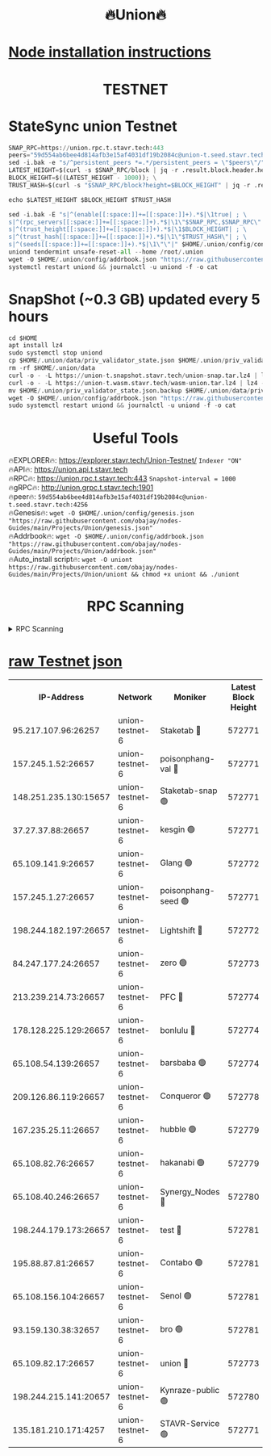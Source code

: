 <h1 align="center"> 🔥Union🔥</h1>

[Node installation instructions](https://github.com/obajay/nodes-Guides/tree/main/Projects/Union)
=

<h1 align="center"> TESTNET</h1>

# StateSync union Testnet
```python
SNAP_RPC=https://union.rpc.t.stavr.tech:443
peers="59d554ab6bee4d814afb3e15af4031df19b2084c@union-t.seed.stavr.tech:4256"
sed -i.bak -e "s/^persistent_peers *=.*/persistent_peers = \"$peers\"/" $HOME/.union/config/config.toml
LATEST_HEIGHT=$(curl -s $SNAP_RPC/block | jq -r .result.block.header.height); \
BLOCK_HEIGHT=$((LATEST_HEIGHT - 1000)); \
TRUST_HASH=$(curl -s "$SNAP_RPC/block?height=$BLOCK_HEIGHT" | jq -r .result.block_id.hash)

echo $LATEST_HEIGHT $BLOCK_HEIGHT $TRUST_HASH

sed -i.bak -E "s|^(enable[[:space:]]+=[[:space:]]+).*$|\1true| ; \
s|^(rpc_servers[[:space:]]+=[[:space:]]+).*$|\1\"$SNAP_RPC,$SNAP_RPC\"| ; \
s|^(trust_height[[:space:]]+=[[:space:]]+).*$|\1$BLOCK_HEIGHT| ; \
s|^(trust_hash[[:space:]]+=[[:space:]]+).*$|\1\"$TRUST_HASH\"| ; \
s|^(seeds[[:space:]]+=[[:space:]]+).*$|\1\"\"|" $HOME/.union/config/config.toml
uniond tendermint unsafe-reset-all --home /root/.union
wget -O $HOME/.union/config/addrbook.json "https://raw.githubusercontent.com/obajay/nodes-Guides/main/Projects/Union/addrbook.json"
systemctl restart uniond && journalctl -u uniond -f -o cat
```
# SnapShot (~0.3 GB) updated every 5 hours
```python
cd $HOME
apt install lz4
sudo systemctl stop uniond
cp $HOME/.union/data/priv_validator_state.json $HOME/.union/priv_validator_state.json.backup
rm -rf $HOME/.union/data
curl -o - -L https://union-t.snapshot.stavr.tech/union-snap.tar.lz4 | lz4 -c -d - | tar -x -C $HOME/.union --strip-components 2
curl -o - -L https://union-t.wasm.stavr.tech/wasm-union.tar.lz4 | lz4 -c -d - | tar -x -C $HOME/.union --strip-components 2
mv $HOME/.union/priv_validator_state.json.backup $HOME/.union/data/priv_validator_state.json
wget -O $HOME/.union/config/addrbook.json "https://raw.githubusercontent.com/obajay/nodes-Guides/main/Projects/Union/addrbook.json"
sudo systemctl restart uniond && journalctl -u uniond -f -o cat
```
 <h1 align="center"> Useful Tools</h1>
 
🔥EXPLORER🔥: https://explorer.stavr.tech/Union-Testnet/        `Indexer "ON"` \
🔥API🔥:      https://union.api.t.stavr.tech \
🔥RPC🔥:      https://union.rpc.t.stavr.tech:443              `Snapshot-interval = 1000` \
🔥gRPC🔥:     http://union.grpc.t.stavr.tech:1901 \
🔥peer🔥:     `59d554ab6bee4d814afb3e15af4031df19b2084c@union-t.seed.stavr.tech:4256` \
🔥Genesis🔥:     `wget -O $HOME/.union/config/genesis.json "https://raw.githubusercontent.com/obajay/nodes-Guides/main/Projects/Union/genesis.json"` \
🔥Addrbook🔥: ```wget -O $HOME/.union/config/addrbook.json "https://raw.githubusercontent.com/obajay/nodes-Guides/main/Projects/Union/addrbook.json"``` \
🔥Auto_install script🔥:  `wget -O uniont https://raw.githubusercontent.com/obajay/nodes-Guides/main/Projects/Union/uniont && chmod +x uniont && ./uniont`

<h1 align="center"> RPC Scanning</h1>

<details>
<summary>RPC Scanning</summary>

<h2 align="center"> We scan nodes in real time every 4 hours. And we provide the final result of RPC endpoints.
We cannot influence the operation of these nodes in any way. </h2>


```python
If Voting Power is higher than 0 --> then the Node is a validator of the network and may be subject to attack and be a potential threat to the chain.
```
```python
We marked such validators with a red symbol
```

</details>

[raw Testnet json](https://rpc-check.uniont.stavr.tech/uniont/rpc-uniont-result.json)
=



<table><tr><th>IP-Address</th><th>Network</th><th>Moniker</th><th>Latest Block Height</th><th>Earliest Block Height</th><th>Catching Up</th><th>Tx Index</th><th>Voting Power</th><th>Scan Time</th></tr><tr><td>95.217.107.96:26257</td><td>union-testnet-6</td><td>Staketab 🔴</td><td>572771</td><td>1</td><td>False</td><td>on</td><td>1000002</td><td>2024-03-24T02:43:39.782608593UTC</td></tr><tr><td>157.245.1.52:26657</td><td>union-testnet-6</td><td>poisonphang-val 🔴</td><td>572771</td><td>1</td><td>False</td><td>on</td><td>1000000</td><td>2024-03-24T02:43:40.404117102UTC</td></tr><tr><td>148.251.235.130:15657</td><td>union-testnet-6</td><td>Staketab-snap 🟢</td><td>572771</td><td>1</td><td>False</td><td>on</td><td>0</td><td>2024-03-24T02:43:40.956716820UTC</td></tr><tr><td>37.27.37.88:26657</td><td>union-testnet-6</td><td>kesgin 🟢</td><td>572771</td><td>1</td><td>False</td><td>on</td><td>0</td><td>2024-03-24T02:43:41.340268289UTC</td></tr><tr><td>65.109.141.9:26657</td><td>union-testnet-6</td><td>Glang 🟢</td><td>572772</td><td>1</td><td>False</td><td>on</td><td>0</td><td>2024-03-24T02:43:45.778929840UTC</td></tr><tr><td>157.245.1.27:26657</td><td>union-testnet-6</td><td>poisonphang-seed 🟢</td><td>572771</td><td>1</td><td>False</td><td>on</td><td>0</td><td>2024-03-24T02:43:46.647445598UTC</td></tr><tr><td>198.244.182.197:26657</td><td>union-testnet-6</td><td>Lightshift 🔴</td><td>572772</td><td>1</td><td>False</td><td>on</td><td>1000000</td><td>2024-03-24T02:43:49.035888396UTC</td></tr><tr><td>84.247.177.24:26657</td><td>union-testnet-6</td><td>zero 🟢</td><td>572773</td><td>1</td><td>False</td><td>on</td><td>0</td><td>2024-03-24T02:43:53.528386927UTC</td></tr><tr><td>213.239.214.73:26657</td><td>union-testnet-6</td><td>PFC 🔴</td><td>572774</td><td>1</td><td>False</td><td>on</td><td>1000001</td><td>2024-03-24T02:43:58.176728803UTC</td></tr><tr><td>178.128.225.129:26657</td><td>union-testnet-6</td><td>bonlulu 🔴</td><td>572774</td><td>1</td><td>False</td><td>on</td><td>1000000</td><td>2024-03-24T02:43:58.830728098UTC</td></tr><tr><td>65.108.54.139:26657</td><td>union-testnet-6</td><td>barsbaba 🟢</td><td>572774</td><td>1</td><td>False</td><td>on</td><td>0</td><td>2024-03-24T02:43:59.181134784UTC</td></tr><tr><td>209.126.86.119:26657</td><td>union-testnet-6</td><td>Conqueror 🟢</td><td>572778</td><td>1</td><td>False</td><td>on</td><td>0</td><td>2024-03-24T02:44:24.671026822UTC</td></tr><tr><td>167.235.25.11:26657</td><td>union-testnet-6</td><td>hubble 🟢</td><td>572779</td><td>1</td><td>False</td><td>on</td><td>0</td><td>2024-03-24T02:44:31.064894504UTC</td></tr><tr><td>65.108.82.76:26657</td><td>union-testnet-6</td><td>hakanabi 🟢</td><td>572779</td><td>1</td><td>False</td><td>on</td><td>0</td><td>2024-03-24T02:44:31.428468584UTC</td></tr><tr><td>65.108.40.246:26657</td><td>union-testnet-6</td><td>Synergy_Nodes 🔴</td><td>572780</td><td>1</td><td>False</td><td>on</td><td>1000001</td><td>2024-03-24T02:44:37.869998604UTC</td></tr><tr><td>198.244.179.173:26657</td><td>union-testnet-6</td><td>test 🔴</td><td>572781</td><td>1</td><td>False</td><td>on</td><td>1000001</td><td>2024-03-24T02:44:40.532083497UTC</td></tr><tr><td>195.88.87.81:26657</td><td>union-testnet-6</td><td>Contabo 🟢</td><td>572781</td><td>1</td><td>False</td><td>on</td><td>0</td><td>2024-03-24T02:44:40.829559634UTC</td></tr><tr><td>65.108.156.104:26657</td><td>union-testnet-6</td><td>Senol 🟢</td><td>572781</td><td>1</td><td>False</td><td>on</td><td>0</td><td>2024-03-24T02:44:41.186202615UTC</td></tr><tr><td>93.159.130.38:32657</td><td>union-testnet-6</td><td>bro 🟢</td><td>572781</td><td>1</td><td>False</td><td>on</td><td>0</td><td>2024-03-24T02:44:41.495616173UTC</td></tr><tr><td>65.109.82.17:26657</td><td>union-testnet-6</td><td>union 🔴</td><td>572773</td><td>508001</td><td>False</td><td>off</td><td>1000001</td><td>2024-03-24T02:43:53.856557951UTC</td></tr><tr><td>198.244.215.141:20657</td><td>union-testnet-6</td><td>Kynraze-public 🟢</td><td>572780</td><td>524001</td><td>False</td><td>on</td><td>0</td><td>2024-03-24T02:44:38.183444347UTC</td></tr><tr><td>135.181.210.171:4257</td><td>union-testnet-6</td><td>STAVR-Service 🟢</td><td>572771</td><td>570001</td><td>False</td><td>on</td><td>0</td><td>2024-03-24T02:43:40.723397848UTC</td></tr></table>
